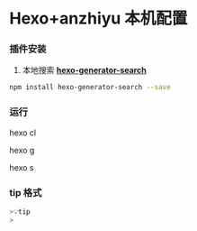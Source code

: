 # Hexo+anzhiyu 本机配置

### 插件安装

1. 本地搜索 **[hexo-generator-search](https://github.com/wzpan/hexo-generator-search)**

```bash
npm install hexo-generator-search --save
```

### 运行

hexo cl

hexo g

hexo s

### tip 格式

```bash
>💡tip
>
```
